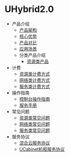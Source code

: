 
# UHybrid2.0




* 产品介绍
  * [产品架构](/uhybrid2.0/introduction/product_architecture)
  * [核心优势](/uhybrid2.0/introduction/core_advantages)
  * [产品对比](/uhybrid2.0/introduction/contrast)
  * [应用场景](/uhybrid2.0/introduction/case)
  * 分类产品介绍
    * [资源类产品](/uhybrid2.0/introduction/product_classify_int/resource_int)
* 计费
  * [资源类计费方式](/uhybrid2.0/fees/resource_fees)
  * [网络类计费方式](/uhybrid2.0/fees/network_fees)
  * [服务类计费方式](/uhybrid2.0/fees/service_fees)
* 操作指南
  * [控制台操作指南](/uhybrid2.0/operation_manual/console_om)
  * [服务手册](/uhybrid2.0/operation_manual/service_om)
* 常见问题
  * [资源类常见问题](/uhybrid2.0/q&a/resource_q&a)
  * [网络类常见问题](/uhybrid2.0/q&a/network_q&a)
  * [服务类常见问题](/uhybrid2.0/q&a/service_q&a)
* 服务协议
  * [混合云服务协议](/uhybrid2.0/service_protocol)
  * [UCabinet机柜服务协议](/uhybrid2.0/rack_service_protocol)
